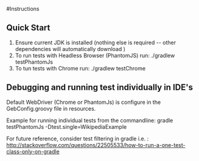 #Instructions

## Quick Start

1. Ensure current JDK is installed (nothing else is required -- other dependencies will automatically download )
2. To run tests with Headless Browser (PhantomJS) run: ./gradlew testPhantomJs
3. To tun tests with Chrome run: ./gradlew testChrome

## Debugging and running test individually in IDE's

Default WebDriver (Chrome or PhantomJs) is configure in the GebConfig.groovy file in resources.

Example for running individual tests from the commandline: gradle testPhantomJs -Dtest.single=WikipediaExample

For future reference, consider test filtering in gradle i.e. : http://stackoverflow.com/questions/22505533/how-to-run-a-one-test-class-only-on-gradle